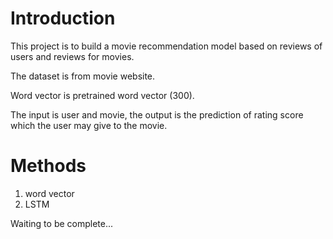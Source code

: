 # Introduction

This project is to build a movie recommendation model based on reviews of users and reviews for movies.

The dataset is from movie website.

Word vector is pretrained word vector (300).

The input is user and movie, the output is the prediction of rating score which the user may give to the movie.

# Methods

1. word vector
2. LSTM

Waiting to be complete...